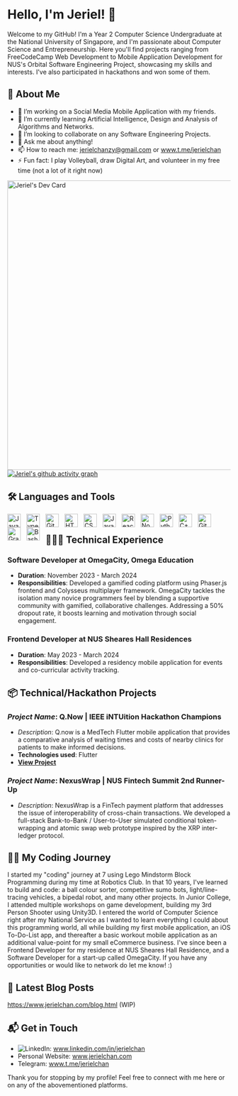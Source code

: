 # Hello, I'm Jeriel! 👋

Welcome to my GitHub! I'm a Year 2 Computer Science Undergraduate at the National University of Singapore, and I'm passionate about Computer Science and Entrepreneurship. Here you'll find projects ranging from FreeCodeCamp Web Development to Mobile Application Development for NUS's Orbital Software Engineering Project, showcasing my skills and interests. I've also participated in hackathons and won some of them.

## 🚀 About Me
- 🔭 I’m working on a Social Media Mobile Application with my friends.
- 🌱 I’m currently learning Artificial Intelligence, Design and Analysis of Algorithms and Networks.
- 👯 I’m looking to collaborate on any Software Engineering Projects.
- 💬 Ask me about anything!
- 📫 How to reach me: jerielchanzy@gmail.com or www.t.me/jerielchan
- ⚡ Fun fact: I play Volleyball, draw Digital Art, and volunteer in my free time (not a lot of it right now)

<a href="https://app.daily.dev/jerielchan"><img src="https://api.daily.dev/devcards/v2/cLt0Wwl12vOVGzeHtfWlX.png?r=qxe&type=wide" width="652" alt="Jeriel's Dev Card"/></a>
[![Jeriel's github activity graph](https://github-readme-activity-graph.vercel.app/graph?username=Nimastic)](https://github.com/Nimastic/github-readme-activity-graph)


## 🛠 Languages and Tools

<img align="left" alt="Java" width="30px" style="padding-right:10px;" src="https://cdn.jsdelivr.net/gh/devicons/devicon/icons/java/java-original.svg"/>
<img align="left" alt="TypeScript" width="30px" style="padding-right:10px;" src="https://cdn.jsdelivr.net/gh/devicons/devicon/icons/typescript/typescript-plain.svg" />
<img align="left" alt="Git" width="30px" style="padding-right:10px;" src="https://cdn.jsdelivr.net/gh/devicons/devicon/icons/git/git-original.svg" />
<img align="left" alt="HTML" width="30px" style="padding-right:10px;" src="https://cdn.jsdelivr.net/gh/devicons/devicon/icons/html5/html5-plain.svg" />
<img align="left" alt="CSS" width="30px" style="padding-right:10px;" src="https://cdn.jsdelivr.net/gh/devicons/devicon/icons/css3/css3-plain.svg" />
<img align="left" alt="JavaScript" width="30px" style="padding-right:10px;" src="https://cdn.jsdelivr.net/gh/devicons/devicon/icons/javascript/javascript-plain.svg" />
<img align="left" alt="React" width="30px" style="padding-right:10px;" src="https://cdn.jsdelivr.net/gh/devicons/devicon/icons/react/react-original.svg" />
<img align="left" alt="NodeJS" width="30px" style="padding-right:10px;" src="https://cdn.jsdelivr.net/gh/devicons/devicon/icons/nodejs/nodejs-original.svg" />
<img align="left" alt="Python" width="30px" style="padding-right:10px;" src="https://cdn.jsdelivr.net/gh/devicons/devicon/icons/python/python-plain.svg" />
<img align="left" alt="C++" width="30px" style="padding-right:10px;" src="https://cdn.jsdelivr.net/gh/devicons/devicon/icons/cplusplus/cplusplus-line.svg" />
<img align="left" alt="GitHub" width="30px" style="padding-right:10px;" src="https://cdn.jsdelivr.net/gh/devicons/devicon/icons/github/github-original.svg" />
<img align="left" alt="Gradle" width="30px" style="padding-right:10px;" src="https://cdn.jsdelivr.net/gh/devicons/devicon/icons/gradle/gradle-original.svg" />
<img align="left" alt="Bash" width="30px" style="padding-right:10px;" src="https://cdn.jsdelivr.net/gh/devicons/devicon/icons/bash/bash-original.svg" />
<br />

## 👨🏻‍💻 Technical Experience

### **Software Developer** at OmegaCity, Omega Education
- **Duration**: November 2023 - March 2024
- **Responsibilities**: Developed a gamified coding platform using Phaser.js frontend and Colysseus multiplayer framework. OmegaCity tackles the isolation many novice programmers feel by blending a supportive community with gamified, collaborative challenges. Addressing a 50% dropout rate, it boosts learning and motivation through social engagement.

### **Frontend Developer** at NUS Sheares Hall Residences
- **Duration**: May 2023 - March 2024
- **Responsibilities**: Developed a residency mobile application for events and co-curricular activity tracking.

## 📦 Technical/Hackathon Projects
### *Project Name*: Q.Now | IEEE iNTUition Hackathon Champions
- *Description*: Q.now is a MedTech Flutter mobile application that provides a comparative analysis of waiting times and costs of nearby clinics for patients to make informed decisions.
- **Technologies used**: Flutter
- **[View Project](#https://devpost.com/software/asdf-5nl32r)**

### *Project Name*: NexusWrap | NUS Fintech Summit 2nd Runner-Up
- *Description*: NexusWrap is a FinTech payment platform that addresses the issue of interoperability of cross-chain transactions. We developed a full-stack Bank-to-Bank / User-to-User simulated conditional token-wrapping and atomic swap web prototype inspired by the XRP inter-ledger protocol.

## 👨‍💻 My Coding Journey 
   I started my "coding" journey at 7 using Lego Mindstorm Block Programming during my time at Robotics Club. In that 10 years, I've learned to build and code: a ball colour sorter, competitive sumo bots, light/line-tracing vehicles, a bipedal robot, and many other projects. In Junior College, I attended multiple workshops on game development, building my 3rd Person Shooter using Unity3D. I entered the world of Computer Science right after my National Service as I wanted to learn everything I could about this programming world, all while building my first mobile application, an iOS To-Do-List app, and thereafter a basic workout mobile application as an additional value-point for my small eCommerce business. I've since been a Frontend Developer for my residence at NUS Sheares Hall Residence, and a Software Developer for a start-up called OmegaCity. If you have any opportunities or would like to network do let me know! :)
 

## 📜 Latest Blog Posts
https://www.jerielchan.com/blog.html (WIP)

## 📬 Get in Touch
- ![LinkedIn](https://img.shields.io/badge/LinkedIn-0077B5?style=for-the-badge&logo=linkedin&logoColor=white):  www.linkedin.com/in/jerielchan
- Personal Website: www.jerielchan.com
- Telegram: www.t.me/jerielchan

Thank you for stopping by my profile! Feel free to connect with me here or on any of the abovementioned platforms.
